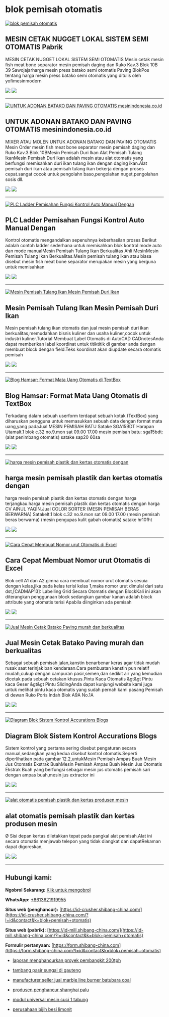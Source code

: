 # blok pemisah otomatis

<a href="https://swt.shibang-china.com/?l=id&img&k=blok+pemisah+otomatis" target="_blank">![blok pemisah otomatis](http://static.shibang-china.com/all-800x300/368.jpg)</a>

## MESIN CETAK NUGGET LOKAL SISTEM SEMI OTOMATIS Pabrik
MESIN CETAK NUGGET LOKAL SISTEM SEMI OTOMATIS Mesin cetak mesin fish meat bone separator mesin pemisah daging dan Ruko Kav.3 Blok 10B 39 Sawojajarharga mesin press batako semi otomatis Paving BlokPos tentang harga mesin press batako semi otomatis yang ditulis oleh yofimesinmodern


<a href="https://whatsapp.shibangsoft.com/WhatsApp.php" target="_blank" title="WhatsApp">![](http://static.shibang-china.com/icon/whatsapp.png)</a> <a href="https://swt.shibang-china.com/?l=id&icon&k=blok+pemisah+otomatis" target="_blank">![](http://static.shibang-china.com/icon/chat-id.png)</a>

---

<a href="https://swt.shibang-china.com/?l=id&img&k=blok+pemisah+otomatis" target="_blank">![UNTUK ADONAN BATAKO DAN PAVING OTOMATIS mesinindonesia.co.id](http://static.shibang-china.com/all-800x300/834.jpg)</a>

## UNTUK ADONAN BATAKO DAN PAVING OTOMATIS mesinindonesia.co.id
MIXER ATAU MOLEN UNTUK ADONAN BATAKO DAN PAVING OTOMATIS Mesin Order  mesin fish meat bone separator mesin pemisah daging dan Ruko Kav.3 Blok 10BMesin Pemisah Duri Ikan Alat Pemisah Tulang IkanMesin Pemisah Duri ikan adalah mesin atau alat otomatis yang berfungsi memisahkan duri ikan tulang ikan dengan daging ikan.Alat pemisah duri ikan atau pemisah tulang ikan bekerja dengan proses cepat.sangat cocok untuk pengolahn baso,pengolahan nuget,pengolahan sosis dll.


<a href="https://whatsapp.shibangsoft.com/WhatsApp.php" target="_blank" title="WhatsApp">![](http://static.shibang-china.com/icon/whatsapp.png)</a> <a href="https://swt.shibang-china.com/?l=id&icon&k=blok+pemisah+otomatis" target="_blank">![](http://static.shibang-china.com/icon/chat-id.png)</a>

---

<a href="https://swt.shibang-china.com/?l=id&img&k=blok+pemisah+otomatis" target="_blank">![PLC Ladder Pemisahan Fungsi Kontrol Auto Manual Dengan](http://static.shibang-china.com/all-800x300/1285.jpg)</a>

## PLC Ladder Pemisahan Fungsi Kontrol Auto Manual Dengan
Kontrol otomatis mengandalkan sepenuhnya keberhasilan proses Berikut adalah contoh ladder sederhana untuk memisahkan blok kontrol mode auto dan mode manualMesin Pemisah Tulang Ikan Berkualitas Ahli MesinMesin Pemisah Tulang Ikan Berkualitas.Mesin pemisah tulang ikan atau biasa disebut mesin fish meat bone separator merupakan mesin yang berguna untuk memisahkan


<a href="https://whatsapp.shibangsoft.com/WhatsApp.php" target="_blank" title="WhatsApp">![](http://static.shibang-china.com/icon/whatsapp.png)</a> <a href="https://swt.shibang-china.com/?l=id&icon&k=blok+pemisah+otomatis" target="_blank">![](http://static.shibang-china.com/icon/chat-id.png)</a>

---

<a href="https://swt.shibang-china.com/?l=id&img&k=blok+pemisah+otomatis" target="_blank">![Mesin Pemisah Tulang Ikan Mesin Pemisah Duri Ikan](http://static.shibang-china.com/all-800x300/581.jpg)</a>

## Mesin Pemisah Tulang Ikan Mesin Pemisah Duri Ikan
Mesin pemisah tulang ikan otomatis dan jual mesin pemisah duri ikan berkualitas,memudahkan bisnis kuliner dan usaha kuliner,cocok untuk industri kuliner.Tutorial Membuat Label Otomatis di AutoCAD CADnotesAnda dapat memberikan label koordinat untuk titiktitik di gambar anda dengan membuat block dengan field.Teks koordinat akan diupdate secara otomatis pemisah


<a href="https://whatsapp.shibangsoft.com/WhatsApp.php" target="_blank" title="WhatsApp">![](http://static.shibang-china.com/icon/whatsapp.png)</a> <a href="https://swt.shibang-china.com/?l=id&icon&k=blok+pemisah+otomatis" target="_blank">![](http://static.shibang-china.com/icon/chat-id.png)</a>

---

<a href="https://swt.shibang-china.com/?l=id&img&k=blok+pemisah+otomatis" target="_blank">![Blog Hamsar: Format Mata Uang Otomatis di TextBox](http://static.shibang-china.com/all-800x300/1041.jpg)</a>

## Blog Hamsar: Format Mata Uang Otomatis di TextBox
Terkadang dalam sebuah userform terdapat sebuah kotak (TextBox) yang diharuskan pengguna untuk memasukkan sebuah data dengan format mata uang,yang padaJual MESIN PEMISAH BATU Satake SGA15BDT Harapan Utamalt.1 blok c.32 no.9.mon sat 09.00 17.00 mesin pemisah batu: sga15bdt: (alat penimbang otomatis) satake sap20 60sa


<a href="https://whatsapp.shibangsoft.com/WhatsApp.php" target="_blank" title="WhatsApp">![](http://static.shibang-china.com/icon/whatsapp.png)</a> <a href="https://swt.shibang-china.com/?l=id&icon&k=blok+pemisah+otomatis" target="_blank">![](http://static.shibang-china.com/icon/chat-id.png)</a>

---

<a href="https://swt.shibang-china.com/?l=id&img&k=blok+pemisah+otomatis" target="_blank">![harga mesin pemisah plastik dan kertas otomatis dengan](http://static.shibang-china.com/all-800x300/1526.jpg)</a>

## harga mesin pemisah plastik dan kertas otomatis dengan
harga mesin pemisah plastik dan kertas otomatis dengan harga terjangkau.harga mesin pemisah plastik dan kertas otomatis dengan harga CV AINUL YAQIN.Jual COLOR SORTER (MESIN PEMISAH BERAS BERWARNA) Satakelt.1 blok c.32 no.9.mon sat 09.00 17.00 (mesin pemisah beras berwarna) (mesin pengupas kulit gabah otomatis) satake hr10fht


<a href="https://whatsapp.shibangsoft.com/WhatsApp.php" target="_blank" title="WhatsApp">![](http://static.shibang-china.com/icon/whatsapp.png)</a> <a href="https://swt.shibang-china.com/?l=id&icon&k=blok+pemisah+otomatis" target="_blank">![](http://static.shibang-china.com/icon/chat-id.png)</a>

---

<a href="https://swt.shibang-china.com/?l=id&img&k=blok+pemisah+otomatis" target="_blank">![Cara Cepat Membuat Nomor urut Otomatis di Excel](http://static.shibang-china.com/all-800x300/466.jpg)</a>

## Cara Cepat Membuat Nomor urut Otomatis di Excel
Blok cell A1 dan A2.gimna cara membuat nomor urut otomatis sesuia dengan kelas,jika pada kelas terisi kelas 1,maka nomor urut dimulai dari satu dst,[CADMAP13]: Labelling Grid Secara Otomatis dengan BlockKali ini akan diterangkan penggunaan block sedangkan gambar kanan adalah block attribute yang otomatis terisi Apabila diinginkan ada pemisah


<a href="https://whatsapp.shibangsoft.com/WhatsApp.php" target="_blank" title="WhatsApp">![](http://static.shibang-china.com/icon/whatsapp.png)</a> <a href="https://swt.shibang-china.com/?l=id&icon&k=blok+pemisah+otomatis" target="_blank">![](http://static.shibang-china.com/icon/chat-id.png)</a>

---

<a href="https://swt.shibang-china.com/?l=id&img&k=blok+pemisah+otomatis" target="_blank">![Jual Mesin Cetak Batako Paving murah dan berkualitas](http://static.shibang-china.com/all-800x300/675.jpg)</a>

## Jual Mesin Cetak Batako Paving murah dan berkualitas
Sebagai sebuah pemisah jalan,kanstin benarbenar keras agar tidak mudah rusak saat terinjak ban kendaraan.Cara pembuatan kanstin pun relatif mudah,cukup dengan campuran pasir,semen,dan sedikit air yang kemudian dicetak pada sebuah cetakan khusus.Pintu Kaca Otomatis &gt&gt Pintu kaca Geser &gt&gt Pintu SlidingAnda dapat kunjungi website kami juga untuk melihat pintu kaca otomatis yang sudah pernah kami pasang Pemisah di dewan Ruko Poris Indah Blok A9A No.1A


<a href="https://whatsapp.shibangsoft.com/WhatsApp.php" target="_blank" title="WhatsApp">![](http://static.shibang-china.com/icon/whatsapp.png)</a> <a href="https://swt.shibang-china.com/?l=id&icon&k=blok+pemisah+otomatis" target="_blank">![](http://static.shibang-china.com/icon/chat-id.png)</a>

---

<a href="https://swt.shibang-china.com/?l=id&img&k=blok+pemisah+otomatis" target="_blank">![Diagram Blok Sistem Kontrol Accurations Blogs](http://static.shibang-china.com/all-800x300/1115.jpg)</a>

## Diagram Blok Sistem Kontrol Accurations Blogs
Sistem kontrol yang pertama sering disebut pengaturan secara manual,sedangkan yang kedua disebut kontrol otomatis.Seperti diperlihatkan pada gambar 12.2,untukMesin Pemisah Ampas Buah Mesin Jus Otomatis Ekstrak BuahMesin Pemisah Ampas Buah Mesin Jus Otomatis Ekstrak Buah yang berfungsi sebagai mesin jus otomatis pemisah sari dengan ampas buah,mesin jus extractor ini


<a href="https://whatsapp.shibangsoft.com/WhatsApp.php" target="_blank" title="WhatsApp">![](http://static.shibang-china.com/icon/whatsapp.png)</a> <a href="https://swt.shibang-china.com/?l=id&icon&k=blok+pemisah+otomatis" target="_blank">![](http://static.shibang-china.com/icon/chat-id.png)</a>

---

<a href="https://swt.shibang-china.com/?l=id&img&k=blok+pemisah+otomatis" target="_blank">![alat otomatis pemisah plastik dan kertas produsen mesin](http://static.shibang-china.com/all-800x300/924.jpg)</a>

## alat otomatis pemisah plastik dan kertas produsen mesin
Ø Sisi depan kertas diletakkan tepat pada pangkal alat pemisah.Alat ini secara otomatis menjawab telepon yang tidak diangkat dan dapatRekaman dapat digoreskan,

<a href="https://whatsapp.shibangsoft.com/WhatsApp.php" target="_blank" title="WhatsApp">![](http://static.shibang-china.com/icon/whatsapp.png)</a> <a href="https://swt.shibang-china.com/?l=id&icon&k=blok+pemisah+otomatis" target="_blank">![](http://static.shibang-china.com/icon/chat-id.png)</a>

---
## Hubungi kami:

**Ngobrol Sekarang:** [Klik untuk mengobrol](https://swt.shibang-china.com?l=id&contact&k=blok+pemisah+otomatis)

**WhatsApp:**  [+8613621919955](https://whatsapp.shibangsoft.com/WhatsApp.php)

**Situs web (penghancur):** [https://id-crusher.shibang-china.com/](https://id-crusher.shibang-china.com/?l=id&contact&k=blok+pemisah+otomatis)

**Situs web (pabrik):** [https://id-mill.shibang-china.com/](https://id-mill.shibang-china.com/?l=id&contact&k=blok+pemisah+otomatis)

**Formulir pertanyaan:** [https://form.shibang-china.com](https://form.shibang-china.com?l=id&contact&k=blok+pemisah+otomatis)

* [laporan menghancurkan proyek pembangkit 200tph](../38/laporan%20menghancurkan%20proyek%20pembangkit%20200tph.md)

* [tambang pasir sungai di gauteng](../39/tambang%20pasir%20sungai%20di%20gauteng.md)

* [manufacturer seller jual marble line burner batubara coal](../40/manufacturer%20seller%20jual%20marble%20line%20burner%20batubara%20coal.md)

* [produsen penghancur shanghai palu](../34/produsen%20penghancur%20shanghai%20palu.md)

* [modul universal mesin cuci 1 tabung](../38/modul%20universal%20mesin%20cuci%201%20tabung.md)

* [perusahaan bijih besi limonit](../40/perusahaan%20bijih%20besi%20limonit.md)